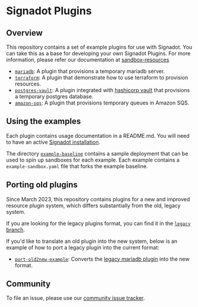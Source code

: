 # Signadot Plugins

## Overview

This repository contains a set of example plugins for use with Signadot.
You can take this as a base for developing your own Signadot Plugins.
For more information, please refer our documentation at [sandbox-resources](https://docs.signadot.com/docs/sandbox-resources)

- [`mariadb`](./mariadb/): A plugin that provisions a temporary mariadb server.
- [`terraform`](./terraform/): A plugin that demonstrate how to use terraform to provision resources.
- [`postgres-vault`](./postgres-vault/): A plugin integrated with [hashicorp vault](https://www.vaultproject.io/) that provisions a temporary postgres database.
- [`amazon-sqs`](./amazon-sqs/): A plugin that provisions temporary queues in Amazon SQS.


## Using the examples

Each plugin contains usage documentation in a README.md.  You will need to have 
an active [Signadot installation](https://docs.signadot.com/docs/installation).

The directory [`example-baseline`](./example-baseline/) contains a sample deployment
that can be used to spin up sandboxes for each example.  Each example contains
a `example-sandbox.yaml` file that forks the example baseline.


## Porting old plugins

Since March 2023, this repository contains plugins for a new and improved resource plugin system, which differs substantially from the old, legacy system.

If you are looking for the legacy plugins format, you can find it in the [`legacy` branch](https://github.com/signadot/plugins/tree/legacy).

If you'd like to translate an old plugin into the new system, below is an
example of how to port a legacy plugin into the current format:

- [`port-old2new-example`](./port-old2new-example/): Converts the [legacy mariadb plugin](https://github.com/signadot/plugins/tree/legacy/signadot-plugins-exp/mariadb) into the new format.

## Community

To file an issue, please use our [community issue tracker](https://github.com/signadot/community/issues).

